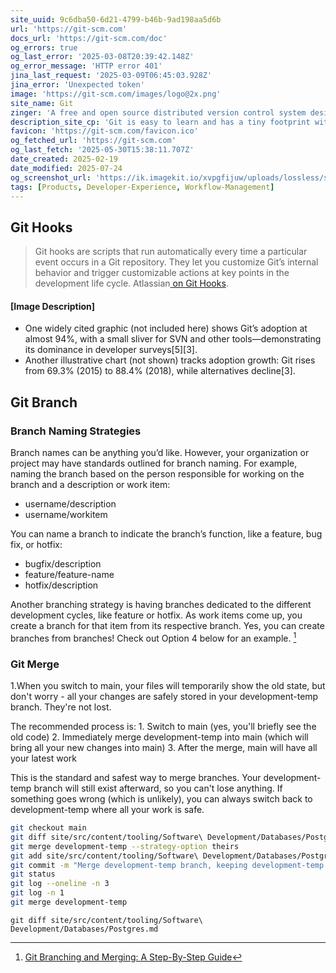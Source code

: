 ```yaml
---
site_uuid: 9c6dba50-6d21-4799-b46b-9ad198aa5d6b
url: 'https://git-scm.com'
docs_url: 'https://git-scm.com/doc'
og_errors: true
og_last_error: '2025-03-08T20:39:42.148Z'
og_error_message: 'HTTP error 401'
jina_last_request: '2025-03-09T06:45:03.928Z'
jina_error: 'Unexpected token'
image: 'https://git-scm.com/images/logo@2x.png'
site_name: Git
zinger: 'A free and open source distributed version control system designed to handle everything from small to very large projects with speed and efficiency.'
description_site_cp: 'Git is easy to learn and has a tiny footprint with lightning fast performance. It outclasses SCM tools like Subversion, CVS, Perforce, and ClearCase with features like cheap local branching, convenient staging areas, and multiple workflows.'
favicon: 'https://git-scm.com/favicon.ico'
og_fetched_url: 'https://git-scm.com'
og_last_fetch: '2025-05-30T15:38:11.707Z'
date_created: 2025-02-19
date_modified: 2025-07-24
og_screenshot_url: 'https://ik.imagekit.io/xvpgfijuw/uploads/lossless/screenshots/20250530_Git_og_screenshot.jpeg'
tags: [Products, Developer-Experience, Workflow-Management]
---
```


## Git Hooks

>Git hooks are scripts that run automatically every time a particular event occurs in a Git repository. They let you customize Git’s internal behavior and trigger customizable actions at key points in the development life cycle. Atlassian[ on Git Hooks](https://www.atlassian.com/git/tutorials/git-hooks#:~:text=Git%20hooks%20are%20scripts%20that,in%20the%20development%20life%20cycle.). 

#### [Image Description]
- One widely cited graphic (not included here) shows Git’s adoption at almost 94%, with a small sliver for SVN and other tools—demonstrating its dominance in developer surveys[5][3].
- Another illustrative chart (not shown) tracks adoption growth: Git rises from 69.3% (2015) to 88.4% (2018), while alternatives decline[3].

## Git Branch

### Branch Naming Strategies

Branch names can be anything you’d like. However, your organization or project may have standards outlined for branch naming. For example, naming the branch based on the person responsible for working on the branch and a description or work item:

- username/description
- username/workitem

You can name a branch to indicate the branch’s function, like a feature, bug fix, or hotfix:

- bugfix/description
- feature/feature-name
- hotfix/description

Another branching strategy is having branches dedicated to the different development cycles, like feature or hotfix. As work items come up, you create a branch for that item from its respective branch. Yes, you can create branches from branches! Check out Option 4 below for an example. [^1]

### Git Merge

1.When you switch to main, your files will temporarily show the old state, but don't worry - all your changes are safely stored in your development-temp branch. They're not lost.

The recommended process is:
	1. Switch to main (yes, you'll briefly see the old code)
	2. Immediately merge development-temp into main (which will bring all your new changes into main)
	3. After the merge, main will have all your latest work

This is the standard and safest way to merge branches. Your development-temp branch will still exist afterward, so you can't lose anything. If something goes wrong (which is unlikely), you can always switch back to development-temp where all your work is safe.

```bash
git checkout main
git diff site/src/content/tooling/Software\ Development/Databases/Postgres.md
git merge development-temp --strategy-option theirs
git add site/src/content/tooling/Software\ Development/Databases/Postgres.md
git commit -m "Merge development-temp branch, keeping development-temp version of Postgres.md"
git status
git log --oneline -n 3
git log -n 1
git merge development-temp
```

`git diff site/src/content/tooling/Software\ Development/Databases/Postgres.md`

[^1]: [Git Branching and Merging: A Step-By-Step Guide](https://www.varonis.com/blog/git-branching)